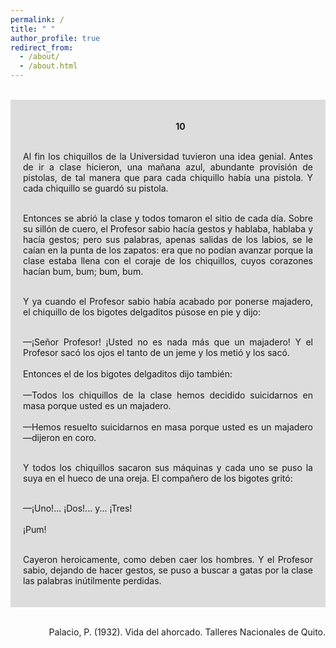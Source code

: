 ```yaml
---
permalink: /
title: " "
author_profile: true
redirect_from: 
  - /about/
  - /about.html
---
```


<div style="text-align: justify; text-indent: 40px;">

<br>

<div style="background-color: rgb(221, 221, 221); padding: 20px; font-size: 14px;">

<div style="text-align: center; ">

<strong> 10 </strong>

</div>


<br>Al fin los chiquillos de la Universidad tuvieron una idea genial.
Antes de ir a clase hicieron, una mañana azul, abundante provisión de pistolas, de tal manera que para cada chiquillo había una pistola. Y cada chiquillo se guardó su pistola.<br>

<br>Entonces se abrió la clase y todos tomaron el sitio de cada día. Sobre su sillón de cuero, el Profesor sabio hacía gestos y hablaba, hablaba y hacía gestos; pero sus palabras, apenas salidas de los labios, se le caían en la punta de los zapatos: era que no podían avanzar porque la clase estaba llena con el coraje de los chiquillos, cuyos corazones hacían bum, bum; bum, bum.<br>

<br>Y ya cuando el Profesor sabio había acabado por ponerse majadero, el chiquillo de los bigotes delgaditos púsose en pie y dijo:<br>

<br>—¡Señor Profesor! ¡Usted no es nada más que un majadero!
Y el Profesor sacó los ojos el tanto de un jeme y los metió y los sacó.<br>
<br>Entonces el de los bigotes delgaditos dijo también:<br>
<br>—Todos los chiquillos de la clase hemos decidido suicidarnos en masa porque usted es un majadero.<br>
<br>—Hemos resuelto suicidarnos en masa porque usted es un majadero —dijeron en coro.<br>

<br>Y todos los chiquillos sacaron sus máquinas y cada uno se puso la suya en el hueco de una oreja. El compañero de los bigotes gritó:<br>

<br>—¡Uno!... ¡Dos!... y... ¡Tres!<br>
<br>¡Pum!<br>

<br>Cayeron heroicamente, como deben caer los hombres. Y el Profesor sabio, dejando de hacer gestos, se puso a buscar a gatas por la clase las palabras inútilmente perdidas.<br>



</div><br>

</div>

<div style="text-align: right;">

Palacio, P. (1932). Vida del ahorcado. Talleres Nacionales de Quito.

</div>

